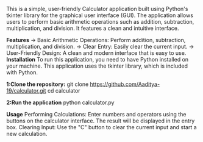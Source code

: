 This is a simple, user-friendly Calculator application built using Python's tkinter library for the graphical user interface (GUI). 
The application allows users to perform basic arithmetic operations such as addition, subtraction, multiplication, and division. 
It features a clean and intuitive interface.

**Features**
-> Basic Arithmetic Operations: Perform addition, subtraction, multiplication, and division.
-> Clear Entry: Easily clear the current input.
-> User-Friendly Design: A clean and modern interface that is easy to use.
**Installation**
To run this application, you need to have Python installed on your machine. 
This application uses the tkinter library, which is included with Python.

**1:Clone the repository:**
git clone https://github.com/Aaditya-19/calculator.git
cd calculator

**2:Run the application**
python calculator.py

**Usage**
Performing Calculations: Enter numbers and operators using the buttons on the calculator interface. The result will be displayed in the entry box.
Clearing Input: Use the "C" button to clear the current input and start a new calculation.


